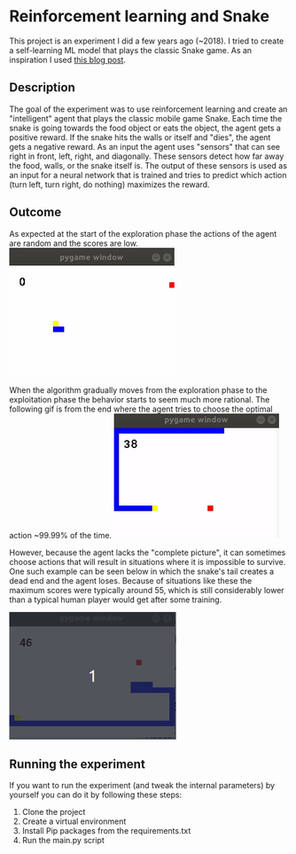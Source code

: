 # Reinforcement learning and Snake
This project is an experiment I did a few years ago (~2018). I tried to create a self-learning ML model that plays the classic Snake game. As an inspiration I used [this blog post](https://blog.coast.ai/using-reinforcement-learning-in-python-to-teach-a-virtual-car-to-avoid-obstacles-6e782cc7d4c6#.h62resb0o).

## Description
The goal of the experiment was to use reinforcement learning and create an "intelligent" agent that plays the classic mobile game Snake. Each time the snake is going towards the food object or eats the object, the agent gets a positive reward. If the snake hits the walls or itself and "dies", the agent gets a negative reward. As an input the agent uses "sensors" that can see right in front, left, right, and diagonally. These sensors detect how far away the food, walls, or the snake itself is. The output of these sensors is used as an input for a neural network that is trained and tries to predict which action (turn left, turn right, do nothing) maximizes the reward.

## Outcome
As expected at the start of the exploration phase the actions of the agent are random and the scores are low.
![At the start of the exploration phase actions are random](https://github.com/Atvo/SnakeAI/blob/main/snake_start.gif)

When the algorithm gradually moves from the exploration phase to the exploitation phase the behavior starts to seem much more rational. The following gif is from the end where the agent tries to choose the optimal action ~99.99% of the time.
![The agent behaves rationally and the snake eats food objects](https://github.com/Atvo/SnakeAI/blob/main/snake_end.gif)

However, because the agent lacks the "complete picture", it can sometimes choose actions that will result in situations where it is impossible to survive. One such example can be seen below in which the snake's tail creates a dead end and the agent loses. Because of situations like these the maximum scores were typically around 55, which is still considerably lower than a typical human player would get after some training.

![The snake's tail creates a dead end](https://github.com/Atvo/SnakeAI/blob/main/snake_fail.gif)

## Running the experiment

If you want to run the experiment (and tweak the internal parameters) by yourself you can do it by following these steps:

1. Clone the project
2. Create a virtual environment
3. Install Pip packages from the requirements.txt
4. Run the main.py script